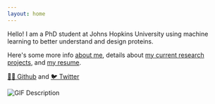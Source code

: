 ```yaml
---
layout: home 
---
```


Hello! I am a PhD student at Johns Hopkins University using machine learning to better understand and design proteins.

Here's some more info [about me](about.md), details about [my current research projects](research.md), and [my resume](MichaelChungyoun_resume.md).

[👨‍💻 Github](https://github.com/MichaelChungyoun) and [🐦 Twitter](https://twitter.com/MikeyChungyoun)

![GIF Description](SHARPIN_protein.gif)
